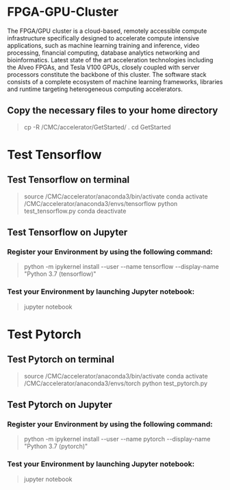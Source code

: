 # FPGA-GPU-Cluster
The FPGA/GPU cluster is a cloud-based, remotely accessible compute infrastructure specifically designed to accelerate compute intensive applications, such as machine learning training and inference, video processing, financial computing, database analytics networking and bioinformatics. Latest state of the art acceleration technologies including the Alveo FPGAs, and Tesla V100 GPUs, closely coupled with server processors constitute the backbone of this cluster. The software stack consists of a complete ecosystem of machine learning frameworks, libraries and runtime targeting heterogeneous computing accelerators.


## Copy the necessary files to your home directory
> cp -R /CMC/accelerator/GetStarted/ .
> cd GetStarted

# Test Tensorflow
## Test Tensorflow on terminal
> source /CMC/accelerator/anaconda3/bin/activate
> conda activate /CMC/accelerator/anaconda3/envs/tensorflow
> python test_tensorflow.py
>	conda deactivate
## Test Tensorflow on Jupyter
### Register your Environment by using the following command:
> python -m ipykernel install --user --name tensorflow --display-name "Python 3.7 (tensorflow)"
### Test your Environment by launching Jupyter notebook:
> jupyter notebook

# Test Pytorch
## Test Pytorch on terminal
> source /CMC/accelerator/anaconda3/bin/activate
> conda activate /CMC/accelerator/anaconda3/envs/torch
> python test_pytorch.py
## Test Pytorch on Jupyter
### Register your Environment by using the following command:
> python -m ipykernel install --user --name pytorch --display-name "Python 3.7 (pytorch)"
### Test your Environment by launching Jupyter notebook:
> jupyter notebook                            

